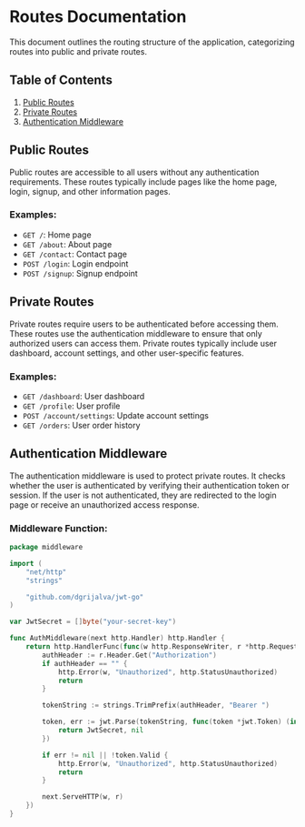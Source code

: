 # Routes Documentation

This document outlines the routing structure of the application, categorizing routes into public and private routes.

## Table of Contents

1. [Public Routes](#public-routes)
2. [Private Routes](#private-routes)
3. [Authentication Middleware](#authentication-middleware)

## Public Routes

Public routes are accessible to all users without any authentication requirements. These routes typically include pages like the home page, login, signup, and other information pages.

### Examples:

- `GET /`: Home page
- `GET /about`: About page
- `GET /contact`: Contact page
- `POST /login`: Login endpoint
- `POST /signup`: Signup endpoint

## Private Routes

Private routes require users to be authenticated before accessing them. These routes use the authentication middleware to ensure that only authorized users can access them. Private routes typically include user dashboard, account settings, and other user-specific features.

### Examples:

- `GET /dashboard`: User dashboard
- `GET /profile`: User profile
- `POST /account/settings`: Update account settings
- `GET /orders`: User order history

## Authentication Middleware

The authentication middleware is used to protect private routes. It checks whether the user is authenticated by verifying their authentication token or session. If the user is not authenticated, they are redirected to the login page or receive an unauthorized access response.

### Middleware Function:

```go
package middleware

import (
	"net/http"
	"strings"

	"github.com/dgrijalva/jwt-go"
)

var JwtSecret = []byte("your-secret-key")

func AuthMiddleware(next http.Handler) http.Handler {
	return http.HandlerFunc(func(w http.ResponseWriter, r *http.Request) {
		authHeader := r.Header.Get("Authorization")
		if authHeader == "" {
			http.Error(w, "Unauthorized", http.StatusUnauthorized)
			return
		}

		tokenString := strings.TrimPrefix(authHeader, "Bearer ")

		token, err := jwt.Parse(tokenString, func(token *jwt.Token) (interface{}, error) {
			return JwtSecret, nil
		})

		if err != nil || !token.Valid {
			http.Error(w, "Unauthorized", http.StatusUnauthorized)
			return
		}

		next.ServeHTTP(w, r)
	})
}
